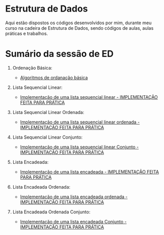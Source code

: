 # Estrutura de Dados

Aqui estão dispostos os códigos desenvolvidos por mim, durante meu curso na cadeira de Estrutura de Dados, sendo códigos de aulas, aulas práticas e trabalhos.

# Sumário da sessão de ED

1. Ordenação Básica:
   * [Algoritmos de ordanação básica](https://github.com/ericrodriguesfer/Academico/tree/master/estrutura_de_dados/ordenacao_basica)
  
2. Lista Sequencial Linear:
   * [Implementação de uma lista sequencial linear - IMPLEMENTAÇÃO FEITA PARA PRÁTICA](https://github.com/ericrodriguesfer/Academico/tree/master/estrutura_de_dados/lista-sequencial-linear)

3. Lista Sequencial Linear Ordenada:
   * [Implementação de uma lista sequencial linear ordenada - IMPLEMENTAÇÃO FEITA PARA PRÁTICA](https://github.com/ericrodriguesfer/Academico/tree/master/estrutura_de_dados/lista-sequencial-linear-ordenada)

4. Lista Sequencial Linear Conjunto:
   * [Implementação de uma lista sequencial linear Conjunto - IMPLEMENTAÇÃO FEITA PARA PRÁTICA](https://github.com/ericrodriguesfer/Academico/tree/master/estrutura_de_dados/lista-sequencial-linear-conjunto)

5. Lista Encadeada:
   * [Implementação de uma lista encadeada - IMPLEMENTAÇÃO FEITA PARA PRÁTICA](https://github.com/ericrodriguesfer/Academico/tree/master/estrutura_de_dados/lista-encadeada)

6. Lista Encadeada Ordenada:
   * [Implementação de uma lista encadeada ordenada - IMPLEMENTAÇÃO FEITA PARA PRÁTICA](https://github.com/ericrodriguesfer/Academico/tree/master/estrutura_de_dados/lista-encadeada-ordenada)

7. Lista Encadeada Ordenada Conjunto:
   * [Implementação de uma lista encadeada Conjunto - IMPLEMENTAÇÃO FEITA PARA PRÁTICA](https://github.com/ericrodriguesfer/Academico/tree/master/estrutura_de_dados/lista-encadeada-conjunto)
